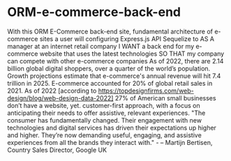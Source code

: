 # ORM-e-commerce-back-end
With this ORM E-Commerce back-end site, 
fundamental architecture of e-commerce sites
a user will configuring Express.js API Sequelize to AS A manager at an internet retail company I WANT a back end for my e-commerce website that uses the latest technologies SO THAT my company can compete with other e-commerce companies
As of 2022, there are 2.14 billion global digital shoppers, over a quarter of the world’s population.
Growth projections estimate that e-commerce's annual revenue will hit 7.4 trillion in 2025.
E-commerce accounted for 20% of global retail sales in 2021.
As of 2022 [according to https://topdesignfirms.com/web-design/blog/web-design-data-2022] 27% of American small businesses don’t have a website, yet.
customer-first approach, with a focus on anticipating their needs to offer assistive, relevant experiences.
"The consumer has fundamentally changed. Their engagement with new technologies and digital services has driven their expectations up higher and higher. They’re now demanding useful, engaging, and assistive experiences from all the brands they interact with." - – Martijn Bertisen, Country Sales Director, Google UK
